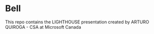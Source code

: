 # Bell 

This repo contains the LIGHTHOUSE presentation created by ARTURO QUIROGA - CSA at Microsoft Canada
